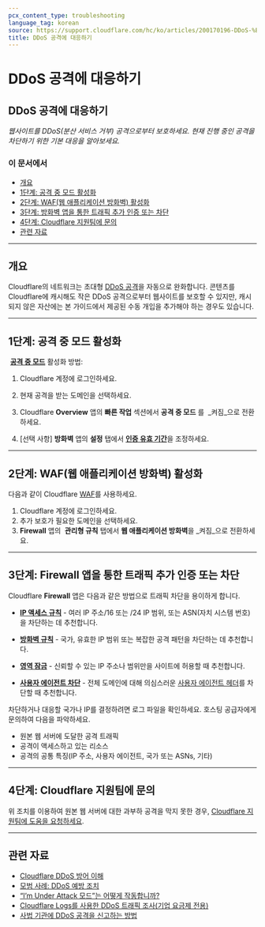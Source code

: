 ```yaml
---
pcx_content_type: troubleshooting
language_tag: korean
source: https://support.cloudflare.com/hc/ko/articles/200170196-DDoS-%EA%B3%B5%EA%B2%A9%EC%97%90-%EB%8C%80%EC%9D%91%ED%95%98%EA%B8%B0
title: DDoS 공격에 대응하기
---
```


# DDoS 공격에 대응하기

## DDoS 공격에 대응하기

_웹사이트를 DDoS(분산 서비스 거부) 공격으로부터 보호하세요. 현재 진행 중인 공격을 차단하기 위한 기본 대응을 알아보세요._

### 이 문서에서

-   [개요](https://support.cloudflare.com/hc/ko/articles/200170196-DDoS-%EA%B3%B5%EA%B2%A9%EC%97%90-%EB%8C%80%EC%9D%91%ED%95%98%EA%B8%B0#h_49125146-d910-42ad-a0d8-3d08a4eae681)
-   [1단계: 공격 중 모드 활성화](https://support.cloudflare.com/hc/ko/articles/200170196-DDoS-%EA%B3%B5%EA%B2%A9%EC%97%90-%EB%8C%80%EC%9D%91%ED%95%98%EA%B8%B0#h_dfff923a-5879-4750-a747-ed7b639b6e19)
-   [2단계: WAF(웹 애플리케이션 방화벽) 활성화](https://support.cloudflare.com/hc/ko/articles/200170196-DDoS-%EA%B3%B5%EA%B2%A9%EC%97%90-%EB%8C%80%EC%9D%91%ED%95%98%EA%B8%B0#h_b97416a5-5196-4f12-acb6-f81bbfcfa95f)
-   [3단계: 방화벽 앱을 통한 트래픽 추가 인증 또는 차단](https://support.cloudflare.com/hc/ko/articles/200170196-DDoS-%EA%B3%B5%EA%B2%A9%EC%97%90-%EB%8C%80%EC%9D%91%ED%95%98%EA%B8%B0#h_a2c9a5ce-d652-46db-9e82-bc3f06835348)
-   [4단계: Cloudflare 지원팀에 문의](https://support.cloudflare.com/hc/ko/articles/200170196-DDoS-%EA%B3%B5%EA%B2%A9%EC%97%90-%EB%8C%80%EC%9D%91%ED%95%98%EA%B8%B0#h_995ffed3-18a9-4f8c-833c-81236061b1e8)
-   [관련 자료](https://support.cloudflare.com/hc/ko/articles/200170196-DDoS-%EA%B3%B5%EA%B2%A9%EC%97%90-%EB%8C%80%EC%9D%91%ED%95%98%EA%B8%B0#h_034beb4b-231e-40d8-b938-5c1b446e26a6)

___

## 개요

Cloudflare의 네트워크는 초대형 [DDoS 공격](https://www.cloudflare.com/ddos)을 자동으로 완화합니다. 콘텐츠를 Cloudflare에 캐시해도 작은 DDoS 공격으로부터 웹사이트를 보호할 수 있지만, 캐시되지 않은 자산에는 본 가이드에서 제공된 수동 개입을 추가해야 하는 경우도 있습니다.

___

## 1단계: 공격 중 모드 활성화

 [**공격 중 모드**](https://support.cloudflare.com/hc/articles/200170076) 활성화 방법:

1. Cloudflare 계정에 로그인하세요.

2. 현재 공격을 받는 도메인을 선택하세요.

3. Cloudflare **Overview** 앱의 **빠른 작업** 섹션에서 **공격 중 모드** 를  _켜짐_으로 전환하세요.

4. \[선택 사항\] **방화벽** 앱의 **설정** 탭에서 [**인증 유효 기간**](https://support.cloudflare.com/hc/articles/200170136)을 조정하세요.

___

## 2단계: WAF(웹 애플리케이션 방화벽) 활성화

다음과 같이 Cloudflare [WAF](https://support.cloudflare.com/hc/ko/articles/200172016-What-does-the-Web-Application-Firewall-WAF-do-)를 사용하세요.

1.  Cloudflare 계정에 로그인하세요.
2.  추가 보호가 필요한 도메인을 선택하세요.
3.  **Firewall** 앱의  **관리형 규칙** 탭에서 **웹 애플리케이션 방화벽**을 _켜짐_으로 전환하세요.

___

## 3단계: Firewall 앱을 통한 트래픽 추가 인증 또는 차단

Cloudflare **Firewall** 앱은 다음과 같은 방법으로 트래픽 차단을 용이하게 합니다.

-   [**IP 액세스 규칙**](/waf/tools/ip-access-rules/) \- 여러 IP 주소/16 또는 /24 IP 범위, 또는 ASN(자치 시스템 번호)을 차단하는 데 추천합니다. 
-   [**방화벽 규칙**](/firewall/cf-dashboard/create-edit-delete-rules/) \- 국가, 유효한 IP 범위 또는 복잡한 공격 패턴을 차단하는 데 추천합니다.

-   [**영역 잠금**](/waf/tools/zone-lockdown/) \- 신뢰할 수 있는 IP 주소나 범위만을 사이트에 허용할 때 추천합니다.
-   [**사용자 에이전트 차단**](/waf/tools/user-agent-blocking/) \- 전체 도메인에 대해 의심스러운 [사용자 에이전트 헤더](https://developer.mozilla.org/en-US/docs/Web/HTTP/Headers/User-Agent)를 차단할 때 추천합니다.

차단하거나 대응할 국가나 IP를 결정하려면 로그 파일을 확인하세요. 호스팅 공급자에게 문의하여 다음을 파악하세요.

-   원본 웹 서버에 도달한 공격 트래픽
-   공격이 액세스하고 있는 리소스 
-   공격의 공통 특징(IP 주소, 사용자 에이전트, 국가 또는 ASNs, 기타)

___

## 4단계: Cloudflare 지원팀에 문의

위 조치를 이용하여 원본 웹 서버에 대한 과부하 공격을 막지 못한 경우, [Cloudflare 지원팀에 도움을 요청하세요](https://support.cloudflare.com/hc/articles/200172476#h_4b8753c8-f422-4c74-9e8e-07026c4da730). 

___

## 관련 자료

-   [Cloudflare DDoS 방어 이해](https://support.cloudflare.com/hc/articles/200172676)
-   [모범 사례: DDoS 예방 조치](https://support.cloudflare.com/hc/articles/200170166)
-   [“I’m Under Attack 모드”는 어떻게 작동합니까?](https://support.cloudflare.com/entries/22053133)
-   [Cloudflare Logs를 사용한 DDoS 트래픽 조사(기업 요금제 전용)](https://support.cloudflare.com/hc/ko/articles/360020739772-Using-Cloudflare-Logs-ELS-to-Investigate-DDoS-Traffic-Enterprise-Only-)
-   [사법 기관에 DDoS 공격을 신고하는 방법](https://www.icann.org/news/blog/how-to-report-a-ddos-attack)
